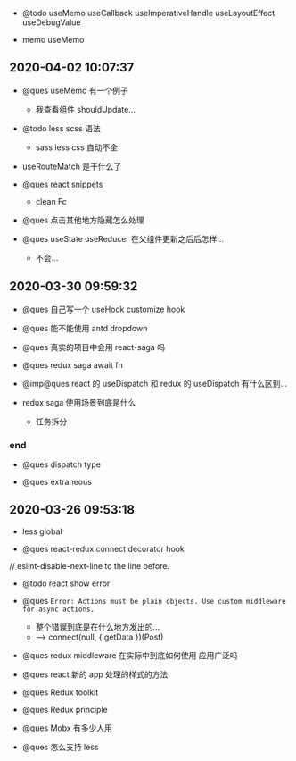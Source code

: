 -   @todo useMemo useCallback useImperativeHandle useLayoutEffect useDebugValue

-   memo useMemo

## 2020-04-02 10:07:37

-   @ques useMemo 有一个例子

    -   我查看组件 shouldUpdate...

-   @todo less scss 语法

    -   sass less css 自动不全

-   useRouteMatch 是干什么了

-   @ques react snippets

    -   clean Fc

-   @ques 点击其他地方隐藏怎么处理
-   @ques useState useReducer 在父组件更新之后后怎样...
    -   不会...

## 2020-03-30 09:59:32

-   @ques 自己写一个 useHook customize hook

-   @ques 能不能使用 antd dropdown

-   @ques 真实的项目中会用 react-saga 吗

-   @ques redux saga await fn

-   @imp@ques react 的 useDispatch 和 redux 的 useDispatch 有什么区别...

-   redux saga 使用场景到底是什么
    -   任务拆分

### end

-   @ques dispatch type

-   @ques extraneous

## 2020-03-26 09:53:18

-   less global

-   @ques react-redux connect decorator hook

// eslint-disable-next-line to the line before.

-   @todo react show error

-   @ques `Error: Actions must be plain objects. Use custom middleware for async actions.`

    -   整个错误到底是在什么地方发出的...
    -   --> connect(null, { getData })(Post)

-   @ques redux middleware 在实际中到底如何使用 应用广泛吗

-   @ques react 新的 app 处理的样式的方法

-   @ques Redux toolkit

-   @ques Redux principle

-   @ques Mobx 有多少人用

*   @ques 怎么支持 less
